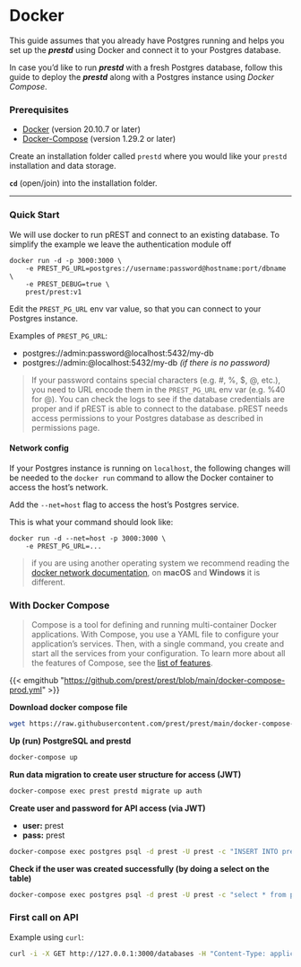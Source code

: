 # Docker

This guide assumes that you already have Postgres running and helps you set up the _**prestd**_ using Docker and connect it to your Postgres database.

In case you’d like to run _**prestd**_ with a fresh Postgres database, follow this guide to deploy the _**prestd**_ along with a Postgres instance using _Docker Compose_.

### Prerequisites

* [Docker](https://docs.docker.com/get-docker/) (version 20.10.7 or later)
* [Docker-Compose](https://docs.docker.com/compose/install/) (version 1.29.2 or later)

Create an installation folder called `prestd` where you would like your `prestd` installation and data storage.

**`cd`** (open/join) into the installation folder.

***

### Quick Start

We will use docker to run pREST and connect to an existing database. To simplify the example we leave the authentication module off

```shell
docker run -d -p 3000:3000 \
    -e PREST_PG_URL=postgres://username:password@hostname:port/dbname \
    -e PREST_DEBUG=true \
    prest/prest:v1
```

Edit the `PREST_PG_URL` env var value, so that you can connect to your Postgres instance.

Examples of `PREST_PG_URL`:

* postgres://admin:password@localhost:5432/my-db
* postgres://admin:@localhost:5432/my-db _(if there is no password)_

> If your password contains special characters (e.g. #, %, $, @, etc.), you need to URL encode them in the `PREST_PG_URL` env var (e.g. %40 for @). You can check the logs to see if the database credentials are proper and if pREST is able to connect to the database. pREST needs access permissions to your Postgres database as described in permissions page.

#### Network config

If your Postgres instance is running on `localhost`, the following changes will be needed to the `docker run` command to allow the Docker container to access the host’s network.

Add the `--net=host` flag to access the host’s Postgres service.

This is what your command should look like:

```shell
docker run -d --net=host -p 3000:3000 \
    -e PREST_PG_URL=...
```

> if you are using another operating system we recommend reading the [docker network documentation](https://docs.docker.com/network/host/), on **macOS** and **Windows** it is different.

### With Docker Compose

> Compose is a tool for defining and running multi-container Docker applications. With Compose, you use a YAML file to configure your application’s services. Then, with a single command, you create and start all the services from your configuration. To learn more about all the features of Compose, see the [list of features](https://docs.docker.com/compose/#features).

\{{< emgithub "https://github.com/prest/prest/blob/main/docker-compose-prod.yml" >\}}

**Download docker compose file**

```sh
wget https://raw.githubusercontent.com/prest/prest/main/docker-compose-prod.yml -O docker-compose.yml
```

**Up (run) PostgreSQL and prestd**

```sh
docker-compose up
```

**Run data migration to create user structure for access (JWT)**

```sh
docker-compose exec prest prestd migrate up auth
```

**Create user and password for API access (via JWT)**

* **user:** prest
* **pass:** prest

```sh
docker-compose exec postgres psql -d prest -U prest -c "INSERT INTO prest_users (name, username, password) VALUES ('pREST Full Name', 'prest', MD5('prest'))"
```

**Check if the user was created successfully (by doing a select on the table)**

```sh
docker-compose exec postgres psql -d prest -U prest -c "select * from prest_users"
```

### First call on API

Example using `curl`:

```sh
curl -i -X GET http://127.0.0.1:3000/databases -H "Content-Type: application/json"
```
